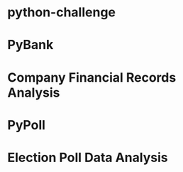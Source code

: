 # python-challenge
 
 # PyBank
 # Company Financial Records Analysis

 # PyPoll
 # Election Poll Data Analysis
